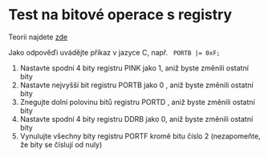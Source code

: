 # Test na bitové operace s registry

Teorii najdete [zde](../03_Bitove_operace.md)

Jako odpověďi uvádějte příkaz v jazyce C, např. ``` PORTB |= 0xF;```

1. Nastavte spodní 4 bity registru PINK  jako 1, aniž byste změnili ostatní bity
2. Nastavte nejvyšší bit registru PORTB jako 0 , aniž byste změnili ostatní bity
3. Znegujte dolní polovinu bitů registru PORTD , aniž byste změnili ostatní bity
4. Nastavte spodní 4 bity registru DDRB  jako 0, aniž byste změnili ostatní bity
5. Vynulujte všechny bity registru PORTF kromě bitu číslo 2 (nezapomeňte, že bity se číslují od nuly)
